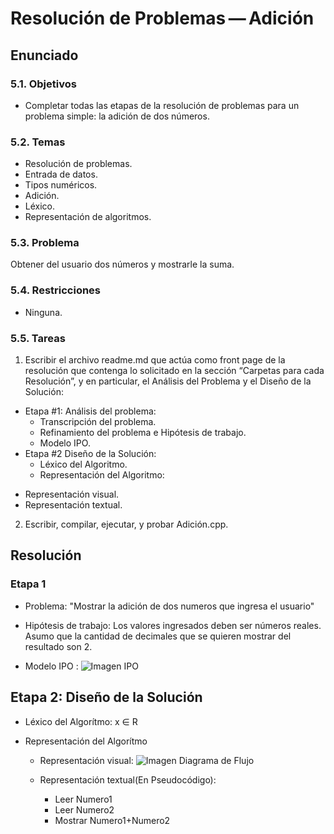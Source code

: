 # Resolución de Problemas — Adición

## Enunciado

### 5.1. Objetivos

* Completar todas las etapas de la resolución de problemas para un problema
simple: la adición de dos números.

### 5.2. Temas

* Resolución de problemas.
* Entrada de datos.
* Tipos numéricos.
* Adición.
* Léxico.
* Representación de algoritmos.

### 5.3. Problema

Obtener del usuario dos números y mostrarle la suma.

### 5.4. Restricciones

* Ninguna.

### 5.5. Tareas

1. Escribir el archivo readme.md que actúa como front page de la resolución que
contenga lo solicitado en la sección “Carpetas para cada Resolución”, y en
particular, el Análisis del Problema y el Diseño de la Solución:

- Etapa #1: Análisis del problema:
  - Transcripción del problema.
  - Refinamiento del problema e Hipótesis de trabajo.
  - Modelo IPO.
- Etapa #2 Diseño de la Solución:
  - Léxico del Algoritmo.
  - Representación del Algoritmo:
* Representación visual.
* Representación textual.

2. Escribir, compilar, ejecutar, y probar Adición.cpp.

## Resolución

### Etapa 1

* Problema: "Mostrar la adición de dos numeros que ingresa el usuario"

* Hipótesis de trabajo: Los valores ingresados deben ser números reales. Asumo que la cantidad de decimales que se quieren mostrar del resultado son 2.

* Modelo IPO : ![Imagen IPO](https://raw.githubusercontent.com/gmacedarodriguez/Images/master/Imagen%20IPO.jpg?token=APE6QIBOQ6YIZEXTJPWZFCK6URQ4E)

## Etapa 2: Diseño de la Solución

* Léxico del Algorítmo: x ∈ R

- Representación del Algorítmo
  - Representación visual: ![Imagen Diagrama de Flujo](https://github.com/gmacedarodriguez/Images/blob/master/Diagrama%20de%20flujo.jpg)
  
  - Representación textual(En Pseudocódigo): 
    - Leer Numero1
    - Leer Numero2
    - Mostrar Numero1+Numero2
  
